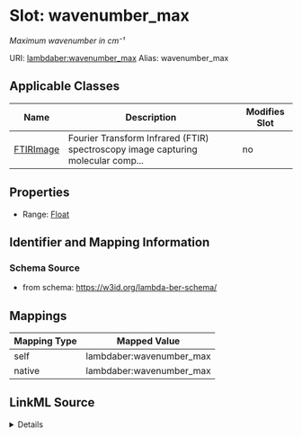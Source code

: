 

# Slot: wavenumber_max 


_Maximum wavenumber in cm⁻¹_





URI: [lambdaber:wavenumber_max](https://w3id.org/lambda-ber-schema/wavenumber_max)
Alias: wavenumber_max

<!-- no inheritance hierarchy -->





## Applicable Classes

| Name | Description | Modifies Slot |
| --- | --- | --- |
| [FTIRImage](FTIRImage.md) | Fourier Transform Infrared (FTIR) spectroscopy image capturing molecular comp... |  no  |






## Properties

* Range: [Float](Float.md)




## Identifier and Mapping Information






### Schema Source


* from schema: https://w3id.org/lambda-ber-schema/




## Mappings

| Mapping Type | Mapped Value |
| ---  | ---  |
| self | lambdaber:wavenumber_max |
| native | lambdaber:wavenumber_max |




## LinkML Source

<details>
```yaml
name: wavenumber_max
description: Maximum wavenumber in cm⁻¹
from_schema: https://w3id.org/lambda-ber-schema/
rank: 1000
alias: wavenumber_max
owner: FTIRImage
domain_of:
- FTIRImage
range: float

```
</details>